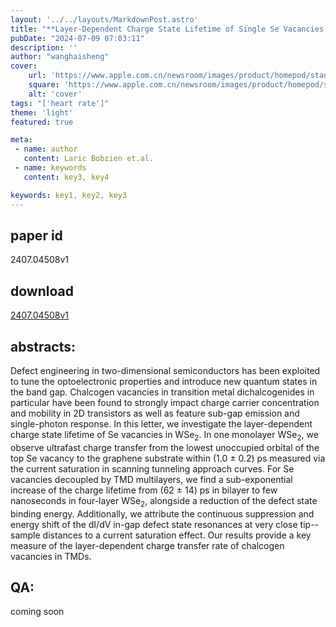 ```yaml
---
layout: '../../layouts/MarkdownPost.astro'
title: "**Layer-Dependent Charge State Lifetime of Single Se Vacancies in WSe$_2$**"
pubDate: "2024-07-09 07:03:11"
description: ''
author: "wanghaisheng"
cover:
    url: 'https://www.apple.com.cn/newsroom/images/product/homepod/standard/Apple-HomePod-hero-230118_big.jpg.large_2x.jpg'
    square: 'https://www.apple.com.cn/newsroom/images/product/homepod/standard/Apple-HomePod-hero-230118_big.jpg.large_2x.jpg'
    alt: 'cover'
tags: "['heart rate']" 
theme: 'light'
featured: true

meta:
 - name: author
   content: Laric Bobzien et.al.
 - name: keywords
   content: key3, key4

keywords: key1, key2, key3
---
```


## paper id
2407.04508v1
## download
[2407.04508v1](http://arxiv.org/abs/2407.04508v1)
## abstracts:
Defect engineering in two-dimensional semiconductors has been exploited to tune the optoelectronic properties and introduce new quantum states in the band gap. Chalcogen vacancies in transition metal dichalcogenides in particular have been found to strongly impact charge carrier concentration and mobility in 2D transistors as well as feature sub-gap emission and single-photon response. In this letter, we investigate the layer-dependent charge state lifetime of Se vacancies in WSe$_2$. In one monolayer WSe$_2$, we observe ultrafast charge transfer from the lowest unoccupied orbital of the top Se vacancy to the graphene substrate within (1.0 $\pm$ 0.2) ps measured via the current saturation in scanning tunneling approach curves. For Se vacancies decoupled by TMD multilayers, we find a sub-exponential increase of the charge lifetime from (62 $\pm$ 14) ps in bilayer to few nanoseconds in four-layer WSe$_2$, alongside a reduction of the defect state binding energy. Additionally, we attribute the continuous suppression and energy shift of the dI/dV in-gap defect state resonances at very close tip--sample distances to a current saturation effect. Our results provide a key measure of the layer-dependent charge transfer rate of chalcogen vacancies in TMDs.
## QA:
coming soon
